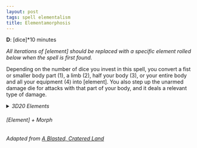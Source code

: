 ```yaml
---
layout: post
tags: spell elementalism
title: Elementamorphosis
---
```


**D**: [dice]*10 minutes

_All iterations of [element] should be replaced with a specific element rolled below when the spell is first found._

Depending on the number of dice you invest in this spell, you convert a fist or smaller body part (1), a limb (2), half your body (3), or your entire body and all your equipment (4) into [element]. You also step up the unarmed damage die for attacks with that part of your body, and it deals a relevant type of damage.

<details markdown="1">
<summary><i>3D20 Elements</i></summary>
1. Wind / Oxygen / Sound
2. Stone / Sand / Earth
3. Flames / Sparks / Explosion
4. Water / Rain / Bubbles
5. Magma / Coal / Glass
6. Ice / Snow / Cold
7. Ooze / Plant / Mud
8. Smoke / Gas / Heat
9. Positive Energy / Blood / Mind
10. Negative Energy / Darkness / Rot
11. Light / Star / Radium
12. Metal / Gem / Alloy
13. Lightning / Magnetism / Static
14. Steam / Cloud / Vapor
15. Salt / Oil / Mercury
16. Dust / Bone / Debris
17. Ash / Sulfur / Soot
18. Vacuum / Antigravity / Ether
19. Roll twice, choose one.
20. Roll twice: it's both at the same time.
</details>

###### *[Element] + Morph*

###### Adapted from [A Blasted, Cratered Land](https://crateredland.blogspot.com/2019/02/cleric-domains-vol-3.html)
